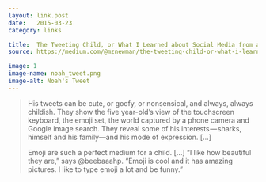 ```yaml
---
layout: link.post
date:   2015-03-23
category: links

title:  The Tweeting Child, or What I Learned about Social Media from a Five Year-Old
source: https://medium.com/@mznewman/the-tweeting-child-or-what-i-learned-about-social-media-from-a-five-year-old-7b606cc6c43f

image: 1
image-name: noah_tweet.png
image-alt: Noah's Tweet
---
```


>His tweets can be cute, or goofy, or nonsensical, and always, always childish. They show the five year-old’s view of the touchscreen keyboard, the emoji set, the world captured by a phone camera and Google image search. They reveal some of his interests — sharks, himself and his family—and his mode of expression. [...]
>
>Emoji are such a perfect medium for a child. [...] “I like how beautiful they are,” says @beebaaahp. “Emoji is cool and it has amazing pictures. I like to type emoji a lot and be funny.”